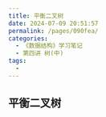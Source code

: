 ```yaml
---
title: 平衡二叉树
date: 2024-07-09 20:51:57
permalink: /pages/090fea/
categories:
  - 《数据结构》学习笔记
  - 第四讲 树(中)
tags:
  - 
---
```


## 平衡二叉树